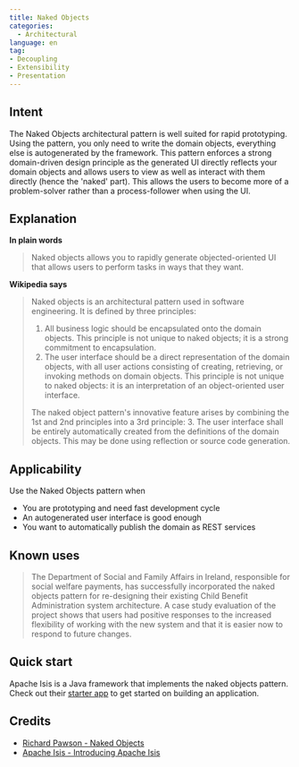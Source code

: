 ```yaml
---
title: Naked Objects
categories:
  - Architectural
language: en
tag:
- Decoupling
- Extensibility
- Presentation
---
```


## Intent
The Naked Objects architectural pattern is well suited for rapid
prototyping. Using the pattern, you only need to write the domain objects,
everything else is autogenerated by the framework. This pattern enforces a strong domain-driven design principle as the generated UI directly reflects your domain objects and allows users to view as well as interact with them directly (hence the 'naked' part). This allows the users to become more of a problem-solver rather than a process-follower when using the UI.

## Explanation
 
**In plain words**

> Naked objects allows you to rapidly generate objected-oriented UI that allows users to perform tasks in ways that they want.
 
**Wikipedia says**
> Naked objects is an architectural pattern used in software engineering. It is defined by three principles:
> 
> 1. All business logic should be encapsulated onto the domain objects. This principle is not unique to naked objects; it is a strong commitment to encapsulation.
> 2. The user interface should be a direct representation of the domain objects, with all user actions consisting of creating, retrieving, or invoking methods on domain objects. This principle is not unique to naked objects: it is an interpretation of an object-oriented user interface.
>
> The naked object pattern's innovative feature arises by combining the 1st and 2nd principles into a 3rd principle:
> 3. The user interface shall be entirely automatically created from the definitions of the domain objects. This may be done using reflection or source code generation.

## Applicability
Use the Naked Objects pattern when

* You are prototyping and need fast development cycle
* An autogenerated user interface is good enough
* You want to automatically publish the domain as REST services

## Known uses 
> The Department of Social and Family Affairs in Ireland, responsible for social welfare payments, has successfully incorporated the naked objects pattern for re-designing their existing Child Benefit Administration system architecture. A case study evaluation of the project shows that users had positive responses to the increased flexibility of working with the new system and that it is easier now to respond to future changes.

## Quick start

Apache Isis is a Java framework that implements the naked objects pattern. Check out their [starter app](https://isis.apache.org/docs/2.0.0-M9/starters/simpleapp.html) to get started on building an application.

## Credits

* [Richard Pawson - Naked Objects](http://downloads.nakedobjects.net/resources/Pawson%20thesis.pdf)
* [Apache Isis - Introducing Apache Isis](https://isis.apache.org/versions/1.16.0/pages/downloadable-presentations/resources/downloadable-presentations/IntroducingApacheIsis-notes.pdf)


